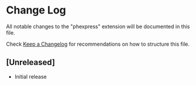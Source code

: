 # Change Log

All notable changes to the "phexpress" extension will be documented in this file.

Check [Keep a Changelog](http://keepachangelog.com/) for recommendations on how to structure this file.

## [Unreleased]

- Initial release
